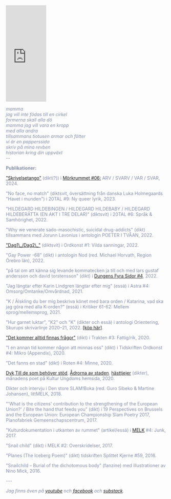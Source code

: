 

<iframe width="25%" height="300" scrolling="no" frameborder="no" allow="autoplay" src="https://w.soundcloud.com/player/?url=https%3A//api.soundcloud.com/users/246800466&color=%23ff5500&auto_play=false&hide_related=false&show_comments=true&show_user=true&show_reposts=false&show_teaser=true&visual=true" class= "right"></iframe>

<span style="color: rgb(131, 141, 168)">

<i>mamma<br>
jag vill inte födas till en cirkel<br>
formerna skall alla dö<br>
mamma jag vill vara en kropp<br>
med alla andra<br>
tillsammans tiotusen armar och fötter<br>
vi är en papperssida<br>
skriv på mina revben<br>
historian kring din uppväxt<br>
    --<br></i>
</span>

<p>
    <b>Publikationer:</b>
</p>
<p>
    <a href="https://morkrummet.biskopsarno.se/nummer/01/skrivelsetango/">"Skrivelsetango"</a> (dikt(?)) i <a href="https://morkrummet.biskopsarno.se/nummer/06/arv-svarv-var-svar-2/">Mörkrummet #06:</a> ARV / SVARV / VAR / SVAR, 2024.
</p>
<p>
   "No face, no match" (diktsvit, översättning från danska Luka Holmegaards "Havet i munden") i 20TAL #9: Ny queer lyrik, 2023.
</p>
<p>
   "HILDEGARD HILDEBINGEN / HILDEGARD HILDEBABY / HILDEGARD HILDEBERÄTTA (EN AKT I TRE DELAR)" (diktsvit) i 20TAL #6: Språk & Samhörighet, 2022. 
</p>
<p>
    "Why we venerate sado-masochistic, suicidal drug-addicts" (dikt) tillsammans med Jorunn Lavonius i antologin POETER I TVÅAN, 2022.
</p>
<p>
    <a href="https://reneegyllensvaan.github.io/frej-haar/Bodea.Brochure.pdf">"Dag1\_/Dag2\_"</a> (diktsvit) i Ordkonst #1: Vilda sanningar, 2022.
</p>
<p>
    "Gay Power -68" (dikt) i antologin Nod (red. Michael Horvath, Region Örebro län), 2022.
</p>
<p>
    "på tal om att känna sig levande kommatecken ja till och med lars gustaf andersson och david torstensson" (dikt) i <a href="https://textdungen.com/2022/01/15/dungens-fyra-sidor-4/">Dungens Fyra Sidor #4</a>, 2022.
</p>
<p>
    "Jag längtar efter Karin Lindgren längtar efter mig" (essä) i Astra #4: Omsorg/Omtanke/Omvårdnad, 2021.
</p>
<p>
    "K / Älskling du ber mig beskriva könet med bara orden / Katarina, vad ska jag göra med alla K-orden?" (essä) i Kritiker 61-62: Mellem sprog/mellemsprog, 2021. 
</p>
<p>
    "Hur garnet luktar", "K2" och "K" (dikter och essä) i antologi Orientering, Skurups skrivarlinje 2020–21, 2022. <a href="https://www.bokus.com/bok/9789198396041/orientering-skurups-skrivarlinje-2021/?utm_campaign=boktugg.se&utm_medium=Tradedoubler%20CPC&utm_source=tradedoubler">[köp här]</a>.
</p>
<p>
    <a href="https://trakten.nu/tavling-fattig-rik/det-kommer-alltid-finnas-fragor/">"Det kommer alltid finnas frågor"</a> (dikt) i Trakten #3: Fattig/rik, 2020.
</p>
<p>
    "I en annan tid kommer någon att minnas oss" (dikt) i Tidskriften Ordkonst #4: Mikro (Appendix), 2020.
</p>
<p>
    "Det fanns en stad" (dikt) i Roten #4: Minne, 2020.
</p>
<p>
    <a href="https://www.kulturungdom.se/genre/text/353-poesi-dyk">Dyk</a>,<a href="https://www.kulturungdom.se/genre/text/360-poesi-till-de-som-behover-stod">Till de som behöver stöd</a>, <a href="https://www.kulturungdom.se/genre/text/365-poesi-adrorna-av-staden">Ådrorna av staden</a>, <a href="https://www.kulturungdom.se/genre/text/345-poesi-hasttjejer">hästtjejer</a> (dikter), månadens poet på Kultur Ungdoms hemsida, 2020.
</p>
<p>
    Dikter och intervju i Den store SLAM!Boka (red. Guro Sibeko & Martine Johansen), littMELK, 2018.
</p>
<p>
    "'What is the citizens' contribution to the strengthening of the European Union?' / Bite the hand that feeds you" (dikt) i 19 Perspectives on Brussels and the European Union: European Championship Slam Poetry 2017, Pianofabriek Gemeenschapscentrum, 2017.
</p>
<p> 
    "Kulturdokumentation i utkanten av rummet" (artikel/essä) i <a href="https://www.melkmag.com/tidsskriftet.html">MELK</a> #4: Junk, 2017.
</p>
<p>
    "Snail child" (dikt) i MELK #2: Overskridelser, 2017. 
</p>
<p>
    "Planes (The Iceberg Poem)" (dikt) tidskriften Splittet Kjerne #59, 2016.
</p>
<p>
    "Snailchild – Burial of the dichotomous body" (fanzine) med illustrationer av Nino Mick, 2016.
</p>
<p>
    ---
</p>
<p> 
    <i>Jag finns även på <a href="https://www.youtube.com/channel/UC2s2s3xzblnpZvomksmn-lA">youtube</a> och <a href="https://www.facebook.com/frejhaarpoetry/">facebook</a> och <a href="https://frojdenfrojdenfrojden.substack.com">substack</a>.</i>
</p>

